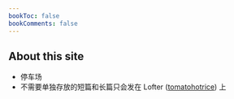 ```yaml
---
bookToc: false
bookComments: false
---
```


## **About this site**
- 停车场
- 不需要单独存放的短篇和长篇只会发在 Lofter ([tomatohotrice](https://tomatohotrice.lofter.com/)) 上
